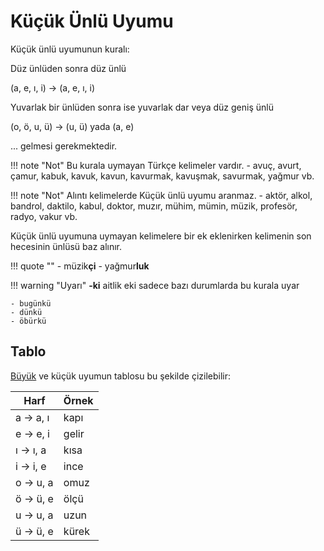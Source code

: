 # Küçük Ünlü Uyumu

Küçük ünlü uyumunun kuralı:

Düz ünlüden sonra düz ünlü

(a, e, ı, i) -> (a, e, ı, i)

Yuvarlak bir ünlüden sonra ise yuvarlak dar veya düz geniş ünlü

(o, ö, u, ü) -> (u, ü) yada (a, e)

... gelmesi gerekmektedir.

!!! note "Not"
    Bu kurala uymayan Türkçe kelimeler vardır.
    - avuç, avurt, çamur, kabuk, kavuk, kavun, kavurmak, kavuşmak, savurmak, yağmur vb.

!!! note "Not"
    Alıntı kelimelerde Küçük ünlü uyumu aranmaz.
    - aktör, alkol, bandrol, daktilo, kabul, doktor, muzır, mühim, mümin, müzik, profesör, radyo, vakur vb.

Küçük ünlü uyumuna uymayan kelimelere bir ek eklenirken kelimenin son hecesinin ünlüsü baz alınır.

!!! quote ""
    - müzik**çi**
    - yağmur**luk**

!!! warning "Uyarı"
    **-ki** aitlik eki sadece bazı durumlarda bu kurala uyar

    - bugünkü
    - dünkü 
    - öbürkü

## Tablo

[Büyük](./buyuk-uyum.md) ve küçük uyumun tablosu bu şekilde çizilebilir:

| Harf | Örnek |
| --- | --- |
| a → a, ı | kapı |
| e → e, i | gelir |
| ı → ı, a | kısa |
| i → i, e | ince |
| o → u, a | omuz |
| ö → ü, e | ölçü |
| u → u, a | uzun |
| ü → ü, e | kürek |
